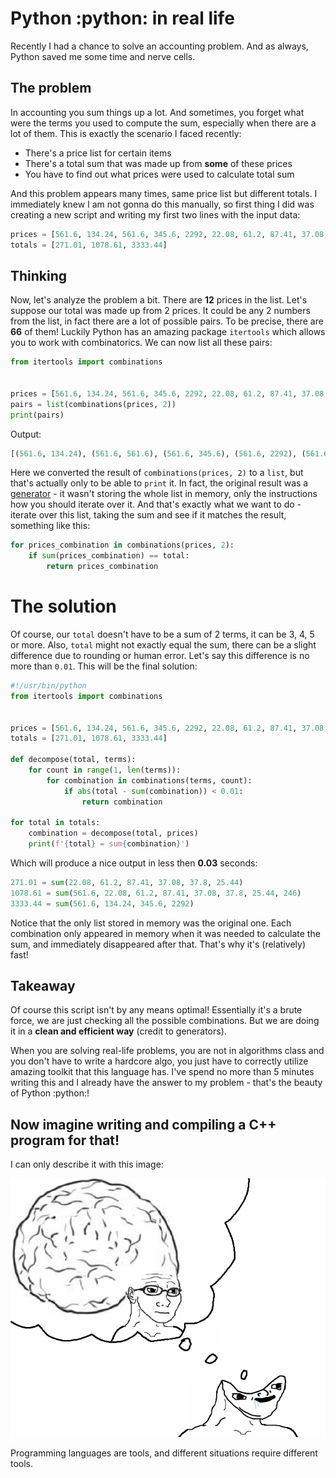 # Python :python: in real life
Recently I had a chance to solve an accounting problem. And as always, Python saved me some time and nerve cells.

## The problem
In accounting you sum things up a lot. And sometimes, you forget what were the terms you used to compute the sum, especially when there are a lot of them. This is exactly the scenario I faced recently:
 - There's a price list for certain items
 - There's a total sum that was made up from **some** of these prices
 - You have to find out what prices were used to calculate total sum

And this problem appears many times, same price list but different totals. I immediately knew I am not gonna do this manually, so first thing I did was creating a new script and writing my first two lines with the input data:
```python
prices = [561.6, 134.24, 561.6, 345.6, 2292, 22.08, 61.2, 87.41, 37.08, 37.8, 25.44, 246]
totals = [271.01, 1078.61, 3333.44]
```

## Thinking
Now, let's analyze the problem a bit. There are **12** prices in the list. Let's suppose our total was made up from 2 prices. It could be any 2 numbers from the list, in fact there are a lot of possible pairs. To be precise, there are **66** of them! Luckily Python has an amazing package `itertools` which allows you to work with combinatorics. We can now list all these pairs:

```python
from itertools import combinations


prices = [561.6, 134.24, 561.6, 345.6, 2292, 22.08, 61.2, 87.41, 37.08, 37.8, 25.44, 246]
pairs = list(combinations(prices, 2))
print(pairs)
```

Output:
```python
[(561.6, 134.24), (561.6, 561.6), (561.6, 345.6), (561.6, 2292), (561.6, 22.08), (561.6, 61.2), (561.6, 87.41), (561.6, 37.08), (561.6, 37.8), (561.6, 25.44), (561.6, 246), (134.24, 561.6), (134.24, 345.6), (134.24, 2292), (134.24, 22.08), (134.24, 61.2), (134.24, 87.41), (134.24, 37.08), (134.24, 37.8), (134.24, 25.44), (134.24, 246), (561.6, 345.6), (561.6, 2292), (561.6, 22.08), (561.6, 61.2), (561.6, 87.41), (561.6, 37.08), (561.6, 37.8), (561.6, 25.44), (561.6, 246), (345.6, 2292), (345.6, 22.08), (345.6, 61.2), (345.6, 87.41), (345.6, 37.08), (345.6, 37.8), (345.6, 25.44), (345.6, 246), (2292, 22.08), (2292, 61.2), (2292, 87.41), (2292, 37.08), (2292, 37.8), (2292, 25.44), (2292, 246), (22.08, 61.2), (22.08, 87.41), (22.08, 37.08), (22.08, 37.8), (22.08, 25.44), (22.08, 246), (61.2, 87.41), (61.2, 37.08), (61.2, 37.8), (61.2, 25.44), (61.2, 246), (87.41, 37.08), (87.41, 37.8), (87.41, 25.44), (87.41, 246), (37.08, 37.8), (37.08, 25.44), (37.08, 246), (37.8, 25.44), (37.8, 246), (25.44, 246)]
```

Here we converted the result of `combinations(prices, 2)` to a `list`, but that's actually only to be able to `print` it. In fact, the original result was a [generator](https://wiki.python.org/moin/Generators) - it wasn't storing the whole list in memory, only the instructions how you should iterate over it. And that's exactly what we want to do - iterate over this list, taking the sum and see if it matches the result, something like this:

```python
for prices_combination in combinations(prices, 2):
    if sum(prices_combination) == total:
        return prices_combination
```

# The solution
Of course, our `total` doesn't have to be a sum of 2 terms, it can be 3, 4, 5 or more. Also, `total` might not exactly equal the sum, there can be a slight difference due to rounding or human error. Let's say this difference is no more than `0.01`. This will be the final solution:
```python
#!/usr/bin/python
from itertools import combinations


prices = [561.6, 134.24, 561.6, 345.6, 2292, 22.08, 61.2, 87.41, 37.08, 37.8, 25.44, 246]
totals = [271.01, 1078.61, 3333.44]

def decompose(total, terms):
    for count in range(1, len(terms)):
        for combination in combinations(terms, count):
            if abs(total - sum(combination)) < 0.01:
                return combination

for total in totals:
    combination = decompose(total, prices)
    print(f'{total} = sum{combination}')
```

Which will produce a nice output in less then **0.03** seconds:
```python
271.01 = sum(22.08, 61.2, 87.41, 37.08, 37.8, 25.44)
1078.61 = sum(561.6, 22.08, 61.2, 87.41, 37.08, 37.8, 25.44, 246)
3333.44 = sum(561.6, 134.24, 345.6, 2292)
```

Notice that the only list stored in memory was the original one. Each combination only appeared in memory when it was needed to calculate the sum, and immediately disappeared after that. That's why it's (relatively) fast!

## Takeaway
Of course this script isn't by any means optimal! Essentially it's a brute force, we are just checking all the possible combinations. But we are doing it in a **clean and efficient way** (credit to generators).

When you are solving real-life problems, you are not in algorithms class and you don't have to write a hardcore algo, you just have to correctly utilize amazing toolkit that this language has. I've spend no more than 5 minutes writing this and I already have the answer to my problem - that's the beauty of Python :python:!

## Now imagine writing and compiling a C++ program for that!
I can only describe it with this image:

![meme](/public/brainlet-dreams-big-brain.png)

Programming languages are tools, and different situations require different tools.
